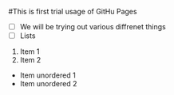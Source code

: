 #This is first trial usage of GitHu Pages

- [ ] We will be trying out various diffrenet things 
- [ ] Lists

1. Item 1
2. Item 2

- Item unordered 1
- Item unordered 2

